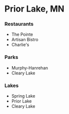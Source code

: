 # Prior Lake, MN

### Restaurants
- The Pointe
- Artisan Bistro
- Charlie's

### Parks
- Murphy-Hanrehan
- Cleary Lake

### Lakes
- Spring Lake
- Prior Lake
- Cleary Lake
